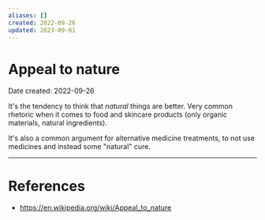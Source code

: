 ```yaml
---
aliases: []
created: 2022-09-26
updated: 2023-09-01
---
```


# Appeal to nature
Date created: 2022-09-26

It's the tendency to think that *natural* things are better.  Very common rhetoric when it comes to food and skincare products (only organic materials, natural ingredients).

It's also a common argument for alternative medicine treatments, to not use medicines and instead some "natural" cure.

---
# References
* https://en.wikipedia.org/wiki/Appeal_to_nature